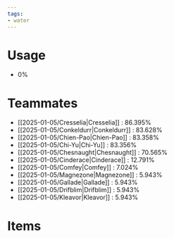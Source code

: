 ```yaml
---
tags:
- water
---
```

# Usage
- 0%
# Teammates
- [[2025-01-05/Cresselia|Cresselia]] : 86.395%
- [[2025-01-05/Conkeldurr|Conkeldurr]] : 83.628%
- [[2025-01-05/Chien-Pao|Chien-Pao]] : 83.358%
- [[2025-01-05/Chi-Yu|Chi-Yu]] : 83.356%
- [[2025-01-05/Chesnaught|Chesnaught]] : 70.565%
- [[2025-01-05/Cinderace|Cinderace]] : 12.791%
- [[2025-01-05/Comfey|Comfey]] : 7.024%
- [[2025-01-05/Magnezone|Magnezone]] : 5.943%
- [[2025-01-05/Gallade|Gallade]] : 5.943%
- [[2025-01-05/Drifblim|Drifblim]] : 5.943%
- [[2025-01-05/Kleavor|Kleavor]] : 5.943%
# Items